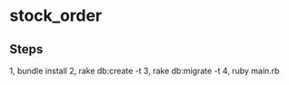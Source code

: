 stock_order
===========


Steps 
-----------
1, bundle install
2, rake db:create -t
3, rake db:migrate -t
4, ruby main.rb 
